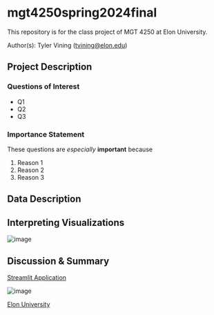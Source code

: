 # mgt4250spring2024final
This repository is for the class project of MGT 4250 at Elon University.

Author(s): Tyler Vining (tvining@elon.edu)

## Project Description
### Questions of Interest 
- Q1
- Q2
- Q3
### Importance Statement 
These questions are *especially* **important** because
1. Reason 1
2. Reason 2
3. Reason 3

## Data Description

## Interpreting Visualizations
![image](https://github.com/tvining9/mgt4250spring2024/assets/168783531/a269a28f-b773-4819-974b-416e3978813d)

## Discussion & Summary




[Streamlit Application](https://mgt4250spring2024-class22practice.streamlit.app/)



![image](https://github.com/tvining9/mgt4250spring2024/assets/168783531/6e5e64ed-101f-437e-b303-23c80a0aadf9)

[Elon University](https://www.elon.edu/)
